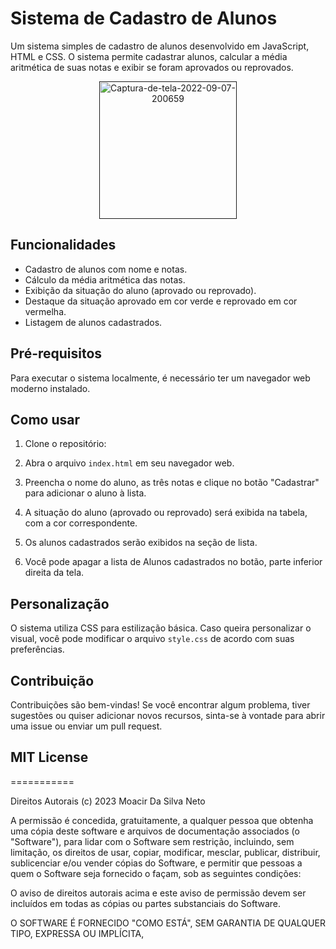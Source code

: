 # Sistema de Cadastro de Alunos

Um sistema simples de cadastro de alunos desenvolvido em JavaScript, HTML e CSS. O sistema permite cadastrar alunos, calcular a média aritmética de suas notas e exibir se foram aprovados ou reprovados.


<p align="center">
<a href=""><img src="https://uploaddeimagens.com.br/images/004/467/589/original/responsivo.png?1684197208" alt="Captura-de-tela-2022-09-07-200659" height="220px"></a>
  
  
</p>


## Funcionalidades

- Cadastro de alunos com nome e notas.
- Cálculo da média aritmética das notas.
- Exibição da situação do aluno (aprovado ou reprovado).
- Destaque da situação aprovado em cor verde e reprovado em cor vermelha.
- Listagem de alunos cadastrados.

## Pré-requisitos

Para executar o sistema localmente, é necessário ter um navegador web moderno instalado.


## Como usar

1. Clone o repositório:

2. Abra o arquivo `index.html` em seu navegador web.

3. Preencha o nome do aluno, as três notas e clique no botão "Cadastrar" para adicionar o aluno à lista.

4. A situação do aluno (aprovado ou reprovado) será exibida na tabela, com a cor correspondente.

5. Os alunos cadastrados serão exibidos na seção de lista.

6. Você pode apagar a lista de Alunos cadastrados no botão, parte inferior direita da tela.


## Personalização

O sistema utiliza CSS para estilização básica. Caso queira personalizar o visual, você pode modificar o arquivo `style.css` de acordo com suas preferências.

## Contribuição

Contribuições são bem-vindas! Se você encontrar algum problema, tiver sugestões ou quiser adicionar novos recursos, sinta-se à vontade para abrir uma issue ou enviar um pull request.

## MIT License
===========

Direitos Autorais (c) 2023 Moacir Da Silva Neto

A permissão é concedida, gratuitamente, a qualquer pessoa que obtenha uma cópia deste software e arquivos de documentação associados (o "Software"), para lidar com o Software sem restrição, incluindo, sem limitação, os direitos de usar, copiar, modificar, mesclar, publicar, distribuir, sublicenciar e/ou vender cópias do Software, e permitir que pessoas a quem o Software seja fornecido o façam, sob as seguintes condições:

O aviso de direitos autorais acima e este aviso de permissão devem ser incluídos em todas as cópias ou partes substanciais do Software.

O SOFTWARE É FORNECIDO "COMO ESTÁ", SEM GARANTIA DE QUALQUER TIPO, EXPRESSA OU IMPLÍCITA,

